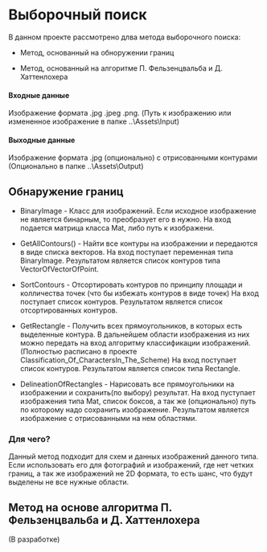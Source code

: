 # Выборочный поиск

В данном проекте рассмотрено длва метода выборочного поиска:

  - Метод, основанный на обноружении границ

  - Метод, основанный на алгоритме П. Фельзенцвальба и Д. Хаттенлохера
  
  
#### Входные данные

Изображение формата .jpg .jpeg .png. (Путь к изображению или измененное изображение в папке ..\Assets\Input)

#### Выходные данные

Изображение формата .jpg (опционально) с отрисованными контурами (Опционально в папке ..\Assets\Output)

## Обнаружение границ

  - BinaryImage - Класс для изображений. Если исходное изображение не является бинарным, то преобразует его в нужно.
На вход подается матрица класса Mat, либо путь к изображени.

  - GetAllContours() - Найти все контуры на изображении и передаются в виде списка векторов. 
На вход поступает переменная типа BinaryImage. Результатом является список контуров типа VectorOfVectorOfPoint.

  - SortContours - Отсортировать контуров по принципу площади и колличества точек (что бы избежать контуров в виде точек)
  На вход поступает список контуров. Результатом является список отсортированных контуров.
  
  - GetRectangle - Получить всех прямоугольников, в которых есть выделенные контура. В дальнейшем области изображения из них можно передать на вход алгоритму классификации изображений. (Полностью расписано в проекте Classification_Of_CharactersIn_The_Scheme)
  На вход поступает список контуров. Результатом является список типа Rectangle.
  
  - DelineationOfRectangles - Нарисовать все прямоугольники на изображении и сохранить(по выбору) результат.
  На вход пуступает изображения типа Mat, список боксов, а так же (опционально) путь по которому надо сохранить изображение. Результатом является изображение с отрисованными на нем областями.
  
### Для чего?

Данный метод подходит для схем и данных изображений данного типа. Если использовать его для фотографий и изображений, где нет четких границ, а так же изображений не 2D формата, то есть шанс, что будут выделены не все нужные области.

## Метод на основе алгоритма П. Фельзенцвальба и Д. Хаттенлохера

(В разработке)
